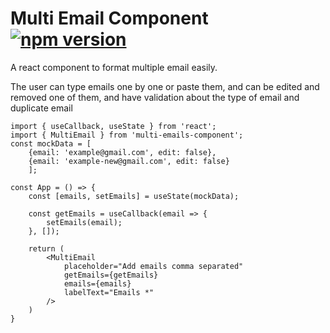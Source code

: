 
# Multi Email Component [![npm version](https://img.shields.io/badge/https%3A%2F%2Fwww.npmjs.com%2Fpackage%2Fmulti-emails-component)](https://www.npmjs.com/package/multi-emails-component)

A react component to format multiple email easily.

The user can type emails one by one or paste them,
and can be edited and removed one of them, and have validation about the type of email and duplicate email

```
import { useCallback, useState } from 'react';
import { MultiEmail } from 'multi-emails-component';
const mockData = [
    {email: 'example@gmail.com', edit: false}, 
    {email: 'example-new@gmail.com', edit: false}
    ];

const App = () => {
    const [emails, setEmails] = useState(mockData);

    const getEmails = useCallback(email => {
        setEmails(email);
    }, []);

    return (
        <MultiEmail 
            placeholder="Add emails comma separated" 
            getEmails={getEmails} 
            emails={emails} 
            labelText="Emails *"
        /> 
    )
}
```
